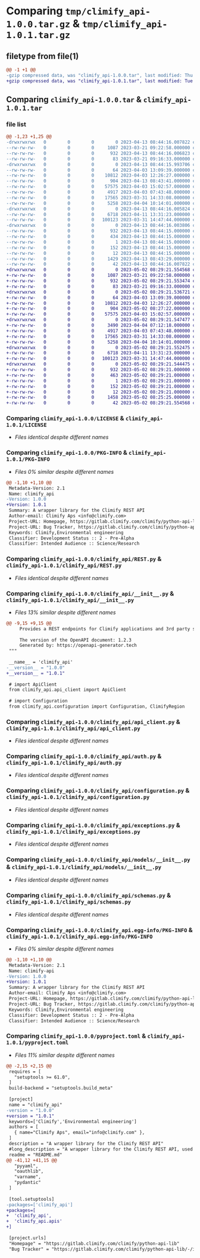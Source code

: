 # Comparing `tmp/climify_api-1.0.0.tar.gz` & `tmp/climify_api-1.0.1.tar.gz`

## filetype from file(1)

```diff
@@ -1 +1 @@
-gzip compressed data, was "climify_api-1.0.0.tar", last modified: Thu Apr 13 08:44:16 2023, max compression
+gzip compressed data, was "climify_api-1.0.1.tar", last modified: Tue May  2 08:29:21 2023, max compression
```

## Comparing `climify_api-1.0.0.tar` & `climify_api-1.0.1.tar`

### file list

```diff
@@ -1,23 +1,25 @@
-drwxrwxrwx   0        0        0        0 2023-04-13 08:44:16.007822 climify_api-1.0.0/
--rw-rw-rw-   0        0        0     1087 2023-03-21 09:22:58.000000 climify_api-1.0.0/LICENSE
--rw-rw-rw-   0        0        0      932 2023-04-13 08:44:16.006823 climify_api-1.0.0/PKG-INFO
--rw-rw-rw-   0        0        0       83 2023-03-21 09:16:33.000000 climify_api-1.0.0/README.md
-drwxrwxrwx   0        0        0        0 2023-04-13 08:44:15.993706 climify_api-1.0.0/climify_api/
--rw-rw-rw-   0        0        0       64 2023-04-03 13:09:39.000000 climify_api-1.0.0/climify_api/ApiController.py
--rw-rw-rw-   0        0        0    10812 2023-04-03 12:26:27.000000 climify_api-1.0.0/climify_api/REST.py
--rw-rw-rw-   0        0        0      904 2023-04-13 08:43:41.000000 climify_api-1.0.0/climify_api/__init__.py
--rw-rw-rw-   0        0        0    57575 2023-04-03 15:02:57.000000 climify_api-1.0.0/climify_api/api_client.py
--rw-rw-rw-   0        0        0     4917 2023-04-03 07:43:48.000000 climify_api-1.0.0/climify_api/auth.py
--rw-rw-rw-   0        0        0    17565 2023-03-31 14:33:08.000000 climify_api-1.0.0/climify_api/configuration.py
--rw-rw-rw-   0        0        0     5258 2023-04-04 10:14:01.000000 climify_api-1.0.0/climify_api/exceptions.py
-drwxrwxrwx   0        0        0        0 2023-04-13 08:44:16.005824 climify_api-1.0.0/climify_api/models/
--rw-rw-rw-   0        0        0     6718 2023-04-11 13:31:23.000000 climify_api-1.0.0/climify_api/models/__init__.py
--rw-rw-rw-   0        0        0   100123 2023-03-31 14:47:44.000000 climify_api-1.0.0/climify_api/schemas.py
-drwxrwxrwx   0        0        0        0 2023-04-13 08:44:16.003806 climify_api-1.0.0/climify_api.egg-info/
--rw-rw-rw-   0        0        0      932 2023-04-13 08:44:15.000000 climify_api-1.0.0/climify_api.egg-info/PKG-INFO
--rw-rw-rw-   0        0        0      434 2023-04-13 08:44:15.000000 climify_api-1.0.0/climify_api.egg-info/SOURCES.txt
--rw-rw-rw-   0        0        0        1 2023-04-13 08:44:15.000000 climify_api-1.0.0/climify_api.egg-info/dependency_links.txt
--rw-rw-rw-   0        0        0      152 2023-04-13 08:44:15.000000 climify_api-1.0.0/climify_api.egg-info/requires.txt
--rw-rw-rw-   0        0        0       12 2023-04-13 08:44:15.000000 climify_api-1.0.0/climify_api.egg-info/top_level.txt
--rw-rw-rw-   0        0        0     1429 2023-04-13 08:43:29.000000 climify_api-1.0.0/pyproject.toml
--rw-rw-rw-   0        0        0       42 2023-04-13 08:44:16.007822 climify_api-1.0.0/setup.cfg
+drwxrwxrwx   0        0        0        0 2023-05-02 08:29:21.554568 climify_api-1.0.1/
+-rw-rw-rw-   0        0        0     1087 2023-03-21 09:22:58.000000 climify_api-1.0.1/LICENSE
+-rw-rw-rw-   0        0        0      932 2023-05-02 08:29:21.553474 climify_api-1.0.1/PKG-INFO
+-rw-rw-rw-   0        0        0       83 2023-03-21 09:16:33.000000 climify_api-1.0.1/README.md
+drwxrwxrwx   0        0        0        0 2023-05-02 08:29:21.536721 climify_api-1.0.1/climify_api/
+-rw-rw-rw-   0        0        0       64 2023-04-03 13:09:39.000000 climify_api-1.0.1/climify_api/ApiController.py
+-rw-rw-rw-   0        0        0    10812 2023-04-03 12:26:27.000000 climify_api-1.0.1/climify_api/REST.py
+-rw-rw-rw-   0        0        0      904 2023-05-02 08:27:22.000000 climify_api-1.0.1/climify_api/__init__.py
+-rw-rw-rw-   0        0        0    57575 2023-04-03 15:02:57.000000 climify_api-1.0.1/climify_api/api_client.py
+drwxrwxrwx   0        0        0        0 2023-05-02 08:29:21.547477 climify_api-1.0.1/climify_api/apis/
+-rw-rw-rw-   0        0        0     3490 2023-04-04 07:12:18.000000 climify_api-1.0.1/climify_api/apis/PathBase.py
+-rw-rw-rw-   0        0        0     4917 2023-04-03 07:43:48.000000 climify_api-1.0.1/climify_api/auth.py
+-rw-rw-rw-   0        0        0    17565 2023-03-31 14:33:08.000000 climify_api-1.0.1/climify_api/configuration.py
+-rw-rw-rw-   0        0        0     5258 2023-04-04 10:14:01.000000 climify_api-1.0.1/climify_api/exceptions.py
+drwxrwxrwx   0        0        0        0 2023-05-02 08:29:21.552475 climify_api-1.0.1/climify_api/models/
+-rw-rw-rw-   0        0        0     6718 2023-04-11 13:31:23.000000 climify_api-1.0.1/climify_api/models/__init__.py
+-rw-rw-rw-   0        0        0   100123 2023-03-31 14:47:44.000000 climify_api-1.0.1/climify_api/schemas.py
+drwxrwxrwx   0        0        0        0 2023-05-02 08:29:21.544475 climify_api-1.0.1/climify_api.egg-info/
+-rw-rw-rw-   0        0        0      932 2023-05-02 08:29:21.000000 climify_api-1.0.1/climify_api.egg-info/PKG-INFO
+-rw-rw-rw-   0        0        0      463 2023-05-02 08:29:21.000000 climify_api-1.0.1/climify_api.egg-info/SOURCES.txt
+-rw-rw-rw-   0        0        0        1 2023-05-02 08:29:21.000000 climify_api-1.0.1/climify_api.egg-info/dependency_links.txt
+-rw-rw-rw-   0        0        0      152 2023-05-02 08:29:21.000000 climify_api-1.0.1/climify_api.egg-info/requires.txt
+-rw-rw-rw-   0        0        0       12 2023-05-02 08:29:21.000000 climify_api-1.0.1/climify_api.egg-info/top_level.txt
+-rw-rw-rw-   0        0        0     1458 2023-05-02 08:25:25.000000 climify_api-1.0.1/pyproject.toml
+-rw-rw-rw-   0        0        0       42 2023-05-02 08:29:21.554568 climify_api-1.0.1/setup.cfg
```

### Comparing `climify_api-1.0.0/LICENSE` & `climify_api-1.0.1/LICENSE`

 * *Files identical despite different names*

### Comparing `climify_api-1.0.0/PKG-INFO` & `climify_api-1.0.1/PKG-INFO`

 * *Files 0% similar despite different names*

```diff
@@ -1,10 +1,10 @@
 Metadata-Version: 2.1
 Name: climify_api
-Version: 1.0.0
+Version: 1.0.1
 Summary: A wrapper library for the Climify REST API
 Author-email: Climify Aps <info@climify.com>
 Project-URL: Homepage, https://gitlab.climify.com/climify/python-api-lib
 Project-URL: Bug Tracker, https://gitlab.climify.com/climify/python-api-lib/-/issues
 Keywords: Climify,Environmental engineering
 Classifier: Development Status :: 2 - Pre-Alpha
 Classifier: Intended Audience :: Science/Research
```

### Comparing `climify_api-1.0.0/climify_api/REST.py` & `climify_api-1.0.1/climify_api/REST.py`

 * *Files identical despite different names*

### Comparing `climify_api-1.0.0/climify_api/__init__.py` & `climify_api-1.0.1/climify_api/__init__.py`

 * *Files 13% similar despite different names*

```diff
@@ -9,15 +9,15 @@
     Provides a REST endpoints for Climify applications and 3rd party solutions.  # noqa: E501
 
     The version of the OpenAPI document: 1.2.3
     Generated by: https://openapi-generator.tech
 """
 
 __name__ = 'climify_api'
-__version__ = "1.0.0"
+__version__ = "1.0.1"
 
 # import ApiClient
 from climify_api.api_client import ApiClient
 
 # import Configuration
 from climify_api.configuration import Configuration, ClimifyRegion
```

### Comparing `climify_api-1.0.0/climify_api/api_client.py` & `climify_api-1.0.1/climify_api/api_client.py`

 * *Files identical despite different names*

### Comparing `climify_api-1.0.0/climify_api/auth.py` & `climify_api-1.0.1/climify_api/auth.py`

 * *Files identical despite different names*

### Comparing `climify_api-1.0.0/climify_api/configuration.py` & `climify_api-1.0.1/climify_api/configuration.py`

 * *Files identical despite different names*

### Comparing `climify_api-1.0.0/climify_api/exceptions.py` & `climify_api-1.0.1/climify_api/exceptions.py`

 * *Files identical despite different names*

### Comparing `climify_api-1.0.0/climify_api/models/__init__.py` & `climify_api-1.0.1/climify_api/models/__init__.py`

 * *Files identical despite different names*

### Comparing `climify_api-1.0.0/climify_api/schemas.py` & `climify_api-1.0.1/climify_api/schemas.py`

 * *Files identical despite different names*

### Comparing `climify_api-1.0.0/climify_api.egg-info/PKG-INFO` & `climify_api-1.0.1/climify_api.egg-info/PKG-INFO`

 * *Files 0% similar despite different names*

```diff
@@ -1,10 +1,10 @@
 Metadata-Version: 2.1
 Name: climify-api
-Version: 1.0.0
+Version: 1.0.1
 Summary: A wrapper library for the Climify REST API
 Author-email: Climify Aps <info@climify.com>
 Project-URL: Homepage, https://gitlab.climify.com/climify/python-api-lib
 Project-URL: Bug Tracker, https://gitlab.climify.com/climify/python-api-lib/-/issues
 Keywords: Climify,Environmental engineering
 Classifier: Development Status :: 2 - Pre-Alpha
 Classifier: Intended Audience :: Science/Research
```

### Comparing `climify_api-1.0.0/pyproject.toml` & `climify_api-1.0.1/pyproject.toml`

 * *Files 11% similar despite different names*

```diff
@@ -2,15 +2,15 @@
 requires = [
   "setuptools >= 61.0",
 ]
 build-backend = "setuptools.build_meta"
 
 [project]
 name = "climify_api"
-version = "1.0.0"
+version = "1.0.1"
 keywords=['Climify','Environmental engineering']
 authors = [
   { name="Climify Aps", email="info@climify.com" },
 ]
 description = "A wrapper library for the Climify REST API"
 #long_description = "A wrapper library for the Climify REST API, used to query sensor data and interact with Climify systems programmatically"
 readme = "README.md"
@@ -41,12 +41,15 @@
   "pyyaml",
   "oauthlib",
   "varname",
   "pydantic"
 ]
 
 [tool.setuptools]
-packages=['climify_api']
+packages=[
+  'climify_api',
+  'climify_api.apis'
+]
 
 [project.urls]
 "Homepage" = "https://gitlab.climify.com/climify/python-api-lib"
 "Bug Tracker" = "https://gitlab.climify.com/climify/python-api-lib/-/issues"
```

